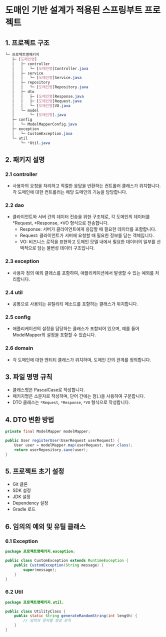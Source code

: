 # 도매인 기반 설계가 적용된 스프링부트 프로젝트

## 1. 프로젝트 구조

```scss
└─ 프로젝트명패키지
   ├─ [도메인명]
   │   ├─ controller
   │   │   └─ [도메인명]Controller.java
   │   ├─ service
   │   │   └─ [도메인명]Service.java
   │   ├─ repository
   │   │   └─ [도메인명]Repository.java
   │   ├─ dto
   │   │   ├─ [도메인명]Response.java
   │   │   ├─ [도메인명]Request.java
   │   │   └─ [도메인명]VO.java
   │   └─ model
   │       └─ [도메인명].java
   ├─ config
   │   └─ ModelMapperConfig.java
   ├─ exception
   │   └─ CustomException.java
   └─ util
       └─ *Util.java
```

## 2. 패키지 설명

### 2.1 controller
- 사용자의 요청을 처리하고 적절한 응답을 반환하는 컨트롤러 클래스가 위치합니다. 각 도메인에 대한 컨트롤러는 해당 도메인의 기능을 담당합니다.

### 2.2 dao
- 클라이언트와 서버 간의 데이터 전송을 위한 구조체로, 각 도메인의 데이터를 *Request, *Response, *VO 형식으로 전송합니다.
  - Response: 서버가 클라이언트에게 응답할 때 필요한 데이터를 포함합니다.
  - Request: 클라이언트가 서버에 요청할 때 필요한 정보를 담는 객체입니다.
  - VO: 비즈니스 로직을 표현하고 도메인 모델 내에서 필요한 데이터의 일부를 선택적으로 담는 불변성 데이터 구조입니다.

### 2.3 exception
- 사용자 정의 예외 클래스를 포함하여, 애플리케이션에서 발생할 수 있는 예외를 처리합니다.
  
### 2.4 util
- 공통으로 사용되는 유틸리티 메소드를 포함하는 클래스가 위치합니다.

### 2.5 config
- 애플리케이션의 설정을 담당하는 클래스가 포함되어 있으며, 예를 들어 ModelMapper의 설정을 포함할 수 있습니다.

### 2.6 domain
- 각 도메인에 대한 엔티티 클래스가 위치하며, 도메인 간의 관계를 정의합니다.

## 3. 파일 명명 규칙

- 클래스명은 PascalCase로 작성합니다.
- 패키지명은 소문자로 작성하며, 단어 간에는 점(.)을 사용하여 구분합니다.
- DTO 클래스는 `*Request`, `*Response`, `*VO` 형식으로 작성합니다.

## 4. DTO 변환 방법

```java
private final ModelMapper modelMapper;

public User registerUser(UserRequest userRequest) {
    User user = modelMapper.map(userRequest, User.class);
    return userRepository.save(user);
}
```

## 5. 프로젝트 초기 설정

- Git 클론
- SDK 설정
- JDK 설정
- Dependency 설정
- Gradle 로드

## 6. 임의의 예외 및 유틸 클래스

### 6.1 Exception

```java
package 프로젝트명패키지.exception;

public class CustomException extends RuntimeException {
    public CustomException(String message) {
        super(message);
    }
}
```
### 6.2 Util
```java
package 프로젝트명패키지.util;

public class UtilityClass {
    public static String generateRandomString(int length) {
        // 임의의 문자열 생성 로직
    }
}
```
